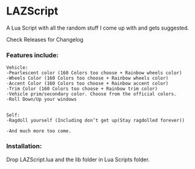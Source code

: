 # LAZScript

A Lua Script with all the random stuff I come up with and gets suggested.

Check Releases for Changelog

### Features include: 

```
Vehicle:
-Pearlescent color (160 Colors too choose + Rainbow wheels color)
-Wheels Color (160 Colors too choose + Rainbow wheels color)
-Accent Color (160 Colors too choose + Rainbow accent color)
-Trim Color (160 Colors too choose + Rainbow trim color)
-Vehicle prim/secondary color. Choose from the official colors.
-Roll Down/Up your windows


Self:
-Ragdoll yourself (Including don’t get up(Stay ragdolled forever))

-And much more too come.

```
### Installation:
Drop LAZScript.lua and the lib folder in Lua Scripts folder.

